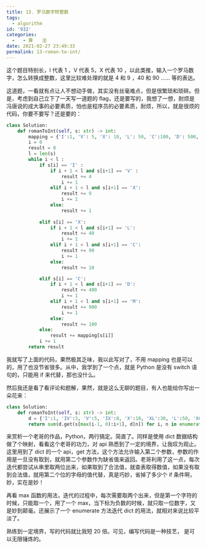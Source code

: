 ```yaml
---
title: 13. 罗马数字转整数
tags:
  - algorithm
id: '932'
categories:
  -   - 算　　法
date: 2021-02-27 23:49:33
permalink: 13-roman-to-int/
---
```


这个题目特别长，I 代表 1 ，V 代表 5，X 代表 10 ，以此类推，输入一个罗马数字，怎么转换成整数，这里比较难处理的就是 4 和 9 ，40 和 90 …… 等的表达。

这道题，一看就有点让人不想动手做，其实没有丝毫难点，但是很繁琐和琐碎。但是，考虑到自己立下了一天写一道题的 flag，还是要写的，我想了一想，耐烦是冯唐说的成大事的必要素质，怕也是程序员的必要素质，耐烦，所以，就是很烦的代码，你要不要写？还是要的：

```python
class Solution:
    def romanToInt(self, s: str) -> int:
        mapping = {'I':1, 'V': 5, 'X': 10, 'L': 50, 'C':100, 'D': 500, 'M': 1000}
        i = 0
        result = 0
        l = len(s)
        while i < l :
            if s[i] == 'I' :
                if i + 1 < l and s[i+1] == 'V' :
                    result += 4
                    i += 1
                elif i + 1 < l and s[i+1] == 'X':
                    result += 9
                    i += 1
                else:
                    result += 1
                
            elif s[i] == 'X':
                if i + 1 < l and s[i+1] == 'L':
                    result += 40
                    i += 1
                elif i + 1 < l and s[i+1] == 'C':
                    result += 90
                    i += 1
                else:
                    result += 10

            elif s[i] == 'C':
                if i + 1 < l and s[i+1] == 'D':
                    result += 400
                    i += 1
                elif i + 1 < l and s[i+1] == 'M':
                    result += 900
                    i += 1
                else:
                    result += 100
            else:
                result += mapping[s[i]]
            i += 1
        return result
```

我就写了上面的代码，果然极其乏味，我以此写对了，不用 mapping 也是可以的，用了也没节省很多。从中，我学到了一个点，就是 Python 是没有 switch 语句的，只能用 if 来代替，那也没什么。

然后我还是看了看评论和题解，果然，就是这么无聊的题目，有人也能给你写出一朵花来：

```python
class Solution:
    def romanToInt(self, s: str) -> int:
        d = {'I':1, 'IV':3, 'V':5, 'IX':8, 'X':10, 'XL':30, 'L':50, 'XC':80, 'C':100, 'CD':300, 'D':500, 'CM':800, 'M':1000}
        return sum(d.get(s[max(i-1, 0):i+1], d[n]) for i, n in enumerate(s))
```

来赏析一个老哥的作品，Python，两行搞定。简直了。同样是使用 dict 数据结构做了个映射，看看这个老哥的功力，对 api 熟悉到了一定的境界，让我叹为观止。这里用到了 dict 的一个 api，get 方法，这个方法允许输入第二个参数，参数的作用是一旦没有取到，就用第二个参数作为缺省值来返回。老哥利用了这一点，每次迭代都尝试从串里取两位出来，如果取到了合法值，就查表取得数值，如果没有取到合法值，就用第二个位的字母的值代替，真是巧妙，省掉了多少个 if 条件啊，妙，实在是妙！

再看 max 函数的用法，迭代的过程中，每次需要取两个出来，但是第一个字符的时候，只能取一个，用了一个 max，当下标为负数的时候，就只取一位数字，又是妙到颠毫。还展示了一个 enumerate 方法迭代 dict 的用法，就相对来说比较平淡了。

熟练到一定境界，写的代码就比我短 20 倍。可见，编写代码是一种技艺， 是可以无限锤炼的。
